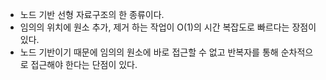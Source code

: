 - 노드 기반 선형 자료구조의 한 종류이다.
- 임의의 위치에 원소 추가, 제거 하는 작업이 O(1)의 시간 복잡도로 빠르다는 장점이 있다.
- 노드 기반이기 때문에 임의의 원소에 바로 접근할 수 없고 반복자를 통해 순차적으로 접근해야 한다는 단점이 있다.